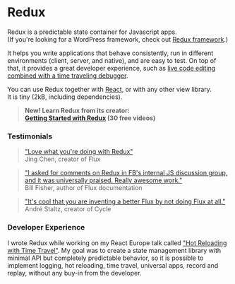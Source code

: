 Redux
=====
Redux is a predictable state container for Javascript apps.  
(If you're looking for a WordPress framework, check out [Redux framework](#).)

It helps you write applications that behave consistently, run in different environments (client, server, and native), and are easy to test. On top of that, it provides a great developer experience, such as [live code editing combined with a time traveling debugger](#).

You can use Redux together with [React](#), or with any other view library.  
It is tiny (2kB, including dependencies).

> **New! Learn Redux from its creator:  
[Getting Started with Redux](#) (30 free videos)**

### Testimonials
> ["Love what you're doing with Redux"](#)  
Jing Chen, creator of Flux

> ["I asked for comments on Redux in FB's internal JS discussion group, and it was universally praised. Really awesome work."](#)  
Bill Fisher, author of Flux documentation

> ["It's cool that you are inventing a better Flux by not doing Flux at all."](#)  
Andr&eacute; Staltz, creator of Cycle

### Developer Experience
I wrote Redux while working on my React Europe talk called ["Hot Reloading with Time Travel"](#). My goal was to create a state management library with minimal API but completely predictable behavior, so it is possible to implement logging, hot reloading, time travel, universal apps, record and replay, without any buy-in from the developer.
